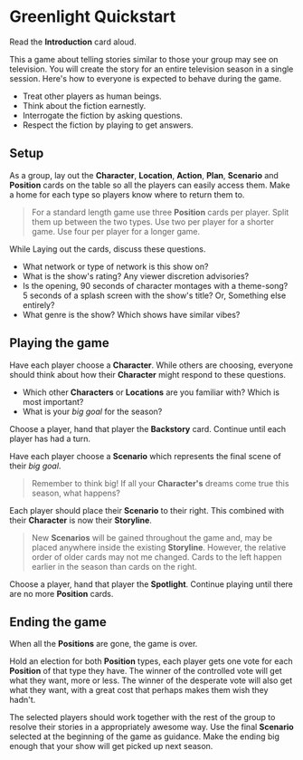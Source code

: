 # Greenlight Quickstart

Read the **Introduction** card aloud.

This a game about telling stories similar to those your group may see on television. You will create the story for an entire television season in a single session. Here's how to everyone is expected to behave during the game.

* Treat other players as human beings.
* Think about the fiction earnestly.
* Interrogate the fiction by asking questions.
* Respect  the fiction by playing to get answers.

## Setup

As a group, lay out the **Character**, **Location**, **Action**, **Plan**, **Scenario** and **Position** cards on the table so all the players can easily access them. Make a home for each type so players know where to return them to.

> For a standard length game use three **Position** cards per player. Split them up between the two types. Use two per player for a  shorter game. Use four per player for a longer game.

While Laying out the cards, discuss these questions.

* What network or type of network is this show on?
* What is the show's rating? Any viewer discretion advisories?
* Is the opening, 90 seconds of character montages with a theme-song? 5 seconds of a splash screen with the show's title? Or, Something else entirely?
* What genre is the show? Which shows have similar vibes?

## Playing the game

Have each player choose a **Character**. While others are choosing, everyone should think about how their **Character** might respond to these questions.

* Which other **Characters** or **Locations** are you familiar with? Which is most important?
* What is your *big goal* for the season?

Choose a player, hand that player the **Backstory** card. Continue until each player has had a turn.

Have each player choose a **Scenario** which represents the final scene of their *big goal*. 

>Remember to think big! If all your **Character's** dreams come true this season, what happens?

Each player should place their **Scenario** to their right. This combined with their **Character** is now their **Storyline**. 

>New **Scenarios** will be gained throughout the game and, may be placed anywhere inside the existing **Storyline**. However, the relative order of older cards may not me changed. Cards to the left happen earlier in the season than cards on the right.

Choose a player, hand that player the **Spotlight**. Continue playing until there are no more **Position** cards.

## Ending the game

When all the **Positions** are gone, the game is over. 

Hold an election for both **Position** types, each player gets one vote for each **Position** of that type they have. The winner of the controlled vote will get what they want, more or less. The winner of the desperate vote will also get what they want, with a great cost that perhaps makes them wish they hadn't.

The selected players should work together with the rest of the group to resolve their stories in a appropriately awesome way. Use the final **Scenario** selected at the beginning of the game as guidance. Make the ending big enough that your show will get picked up next season.
